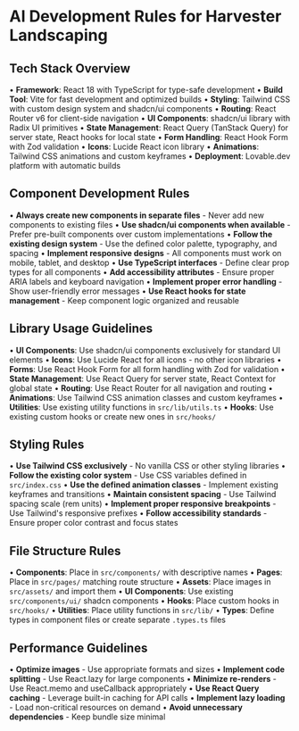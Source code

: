 # AI Development Rules for Harvester Landscaping

## Tech Stack Overview

• **Framework**: React 18 with TypeScript for type-safe development
• **Build Tool**: Vite for fast development and optimized builds
• **Styling**: Tailwind CSS with custom design system and shadcn/ui components
• **Routing**: React Router v6 for client-side navigation
• **UI Components**: shadcn/ui library with Radix UI primitives
• **State Management**: React Query (TanStack Query) for server state, React hooks for local state
• **Form Handling**: React Hook Form with Zod validation
• **Icons**: Lucide React icon library
• **Animations**: Tailwind CSS animations and custom keyframes
• **Deployment**: Lovable.dev platform with automatic builds

## Component Development Rules

• **Always create new components in separate files** - Never add new components to existing files
• **Use shadcn/ui components when available** - Prefer pre-built components over custom implementations
• **Follow the existing design system** - Use the defined color palette, typography, and spacing
• **Implement responsive designs** - All components must work on mobile, tablet, and desktop
• **Use TypeScript interfaces** - Define clear prop types for all components
• **Add accessibility attributes** - Ensure proper ARIA labels and keyboard navigation
• **Implement proper error handling** - Show user-friendly error messages
• **Use React hooks for state management** - Keep component logic organized and reusable

## Library Usage Guidelines

• **UI Components**: Use shadcn/ui components exclusively for standard UI elements
• **Icons**: Use Lucide React for all icons - no other icon libraries
• **Forms**: Use React Hook Form for all form handling with Zod for validation
• **State Management**: Use React Query for server state, React Context for global state
• **Routing**: Use React Router for all navigation and routing
• **Animations**: Use Tailwind CSS animation classes and custom keyframes
• **Utilities**: Use existing utility functions in `src/lib/utils.ts`
• **Hooks**: Use existing custom hooks or create new ones in `src/hooks/`

## Styling Rules

• **Use Tailwind CSS exclusively** - No vanilla CSS or other styling libraries
• **Follow the existing color system** - Use CSS variables defined in `src/index.css`
• **Use the defined animation classes** - Implement existing keyframes and transitions
• **Maintain consistent spacing** - Use Tailwind spacing scale (rem units)
• **Implement proper responsive breakpoints** - Use Tailwind's responsive prefixes
• **Follow accessibility standards** - Ensure proper color contrast and focus states

## File Structure Rules

• **Components**: Place in `src/components/` with descriptive names
• **Pages**: Place in `src/pages/` matching route structure
• **Assets**: Place images in `src/assets/` and import them
• **UI Components**: Use existing `src/components/ui/` shadcn components
• **Hooks**: Place custom hooks in `src/hooks/`
• **Utilities**: Place utility functions in `src/lib/`
• **Types**: Define types in component files or create separate `.types.ts` files

## Performance Guidelines

• **Optimize images** - Use appropriate formats and sizes
• **Implement code splitting** - Use React.lazy for large components
• **Minimize re-renders** - Use React.memo and useCallback appropriately
• **Use React Query caching** - Leverage built-in caching for API calls
• **Implement lazy loading** - Load non-critical resources on demand
• **Avoid unnecessary dependencies** - Keep bundle size minimal